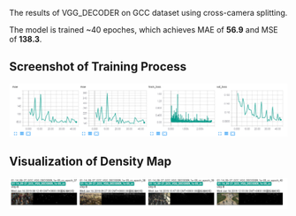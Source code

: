 The results of VGG_DECODER on GCC dataset using cross-camera splitting.

The model is trained ~40 epoches, which achieves MAE of **56.9** and MSE of **138.3**. 

## Screenshot of Training Process

![Detialed infomation during the traning phase.](./img1.png "quantitative-results")

## Visualization of Density Map

![Detialed infomation during the traning phase.](./img2.png "visualization")